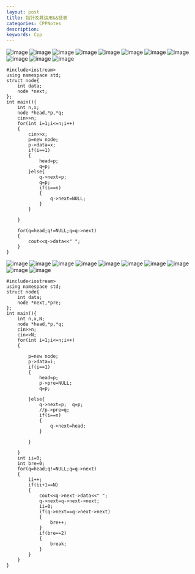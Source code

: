 ```yaml
---
layout: post
title: 指针及其运用&&链表
categories: CPPNotes
description: 
keywords: Cpp
---
```

![image](http://hboke.nos-eastchina1.126.net/%E6%8C%87%E9%92%88%E5%8F%8A%E5%85%B6%E8%BF%90%E7%94%A8%20(1).PNG)
![image](http://hboke.nos-eastchina1.126.net/%E6%8C%87%E9%92%88%E5%8F%8A%E5%85%B6%E8%BF%90%E7%94%A8%20(2).PNG)
![image](http://hboke.nos-eastchina1.126.net/%E6%8C%87%E9%92%88%E5%8F%8A%E5%85%B6%E8%BF%90%E7%94%A8%20(3).PNG)
![image](http://hboke.nos-eastchina1.126.net/%E6%8C%87%E9%92%88%E5%8F%8A%E5%85%B6%E8%BF%90%E7%94%A8%20(4).PNG)
![image](http://hboke.nos-eastchina1.126.net/%E6%8C%87%E9%92%88%E5%8F%8A%E5%85%B6%E8%BF%90%E7%94%A8%20(5).PNG)
![image](http://hboke.nos-eastchina1.126.net/%E6%8C%87%E9%92%88%E5%8F%8A%E5%85%B6%E8%BF%90%E7%94%A8%20(6).PNG)
![image](http://hboke.nos-eastchina1.126.net/%E6%8C%87%E9%92%88%E5%8F%8A%E5%85%B6%E8%BF%90%E7%94%A8%20(7).PNG)
![image](http://hboke.nos-eastchina1.126.net/%E6%8C%87%E9%92%88%E5%8F%8A%E5%85%B6%E8%BF%90%E7%94%A8%20(8).PNG)
![image](http://hboke.nos-eastchina1.126.net/%E6%8C%87%E9%92%88%E5%8F%8A%E5%85%B6%E8%BF%90%E7%94%A8%20(9).PNG)
![image](http://hboke.nos-eastchina1.126.net/%E6%8C%87%E9%92%88%E5%8F%8A%E5%85%B6%E8%BF%90%E7%94%A8%20(10).PNG)
![image](http://hboke.nos-eastchina1.126.net/%E6%8C%87%E9%92%88%E5%8F%8A%E5%85%B6%E8%BF%90%E7%94%A8%20(11).PNG)
```
#include<iostream>
using namespace std;
struct node{
	int data;
	node *next;
};
int main(){
	int n,x;
	node *head,*p,*q;
	cin>>n;
	for(int i=1;i<=n;i++)
	{
		cin>>x;
	    p=new node;
		p->data=x;
		if(i==1)
		{
			head=p;
			q=p;
		}else{
			q->next=p;
			q=p;
			if(i==n)
			{
				q->next=NULL;
			}
		}
		
	}
	
	for(q=head;q!=NULL;q=q->next)
	{
		cout<<q->data<<" ";
	}
}
```
![image](http://hboke.nos-eastchina1.126.net/%E9%93%BE%E8%A1%A8%20(1).PNG)
![image](http://hboke.nos-eastchina1.126.net/%E9%93%BE%E8%A1%A8%20(2).PNG)
![image](http://hboke.nos-eastchina1.126.net/%E9%93%BE%E8%A1%A8%20(3).PNG)
![image](http://hboke.nos-eastchina1.126.net/%E9%93%BE%E8%A1%A8%20(4).PNG)
![image](http://hboke.nos-eastchina1.126.net/%E9%93%BE%E8%A1%A8%20(5).PNG)
![image](http://hboke.nos-eastchina1.126.net/%E9%93%BE%E8%A1%A8%20(6).PNG)
![image](http://hboke.nos-eastchina1.126.net/%E9%93%BE%E8%A1%A8%20(7).PNG)
![image](http://hboke.nos-eastchina1.126.net/%E9%93%BE%E8%A1%A8%20(8).PNG)
![image](http://hboke.nos-eastchina1.126.net/%E9%93%BE%E8%A1%A8%20(9).PNG)
![image](http://hboke.nos-eastchina1.126.net/%E9%93%BE%E8%A1%A8%20(10).PNG)
```
#include<iostream>
using namespace std;
struct node{
	int data;
	node *next,*pre;
};
int main(){
	int n,x,N;
	node *head,*p,*q;
	cin>>n;
	cin>>N;
	for(int i=1;i<=n;i++)
	{
		
	    p=new node;
		p->data=i;
		if(i==1)
		{
			head=p;
			p->pre=NULL;
			q=p;
			
		}else{
			q->next=p;	q=p;
			//p->pre=q;
			if(i==n)
			{
				q->next=head;
			}
		
		}
		
	}
	int ii=0;
	int bre=0;
	for(q=head;q!=NULL;q=q->next)
	{
		ii++;
		if(ii+1==N)
		{
			cout<<q->next->data<<" ";
			q->next=q->next->next;
			ii=0;
			if(q->next==q->next->next)
			{
				bre++;
			}
			if(bre==2)
			{
				break;
			}
		}
	}
}
```


